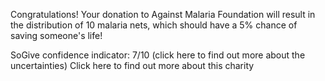 
Congratulations! Your donation to Against Malaria Foundation will result in the distribution of 10 malaria nets, which should have a 5% chance of saving someone's life!

SoGive confidence indicator: 7/10 (click here to find out more about the uncertainties)
Click here to find out more about this charity
